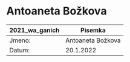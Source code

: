 # Antoaneta Božkova

 2021_wa_ganich | Pisemka 
------------- | -------------
 Jmeno: |   Antoaneta Božkova
 Datum: |   20.1.2022 
